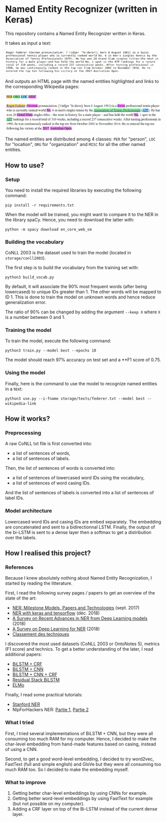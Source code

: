 # Named Entity Recognizer (written in Keras)

This repository contains a Named Entity Recognizer written in Keras.

It takes as input a text:

<img src="README-rsrc/text.png">

And outputs an HTML page with the named entities highlighted and links to the corresponding Wikipedia pages:

<img src="README-rsrc/text_with_NE_and_links.png">

The named entities are distributed among 4 classes: `PER` for "person", `LOC` for "location", `ORG` for "organization" and `MISC` for all the other named entities.

## How to use?

### Setup

You need to install the required libraries by executing the following command:

```
pip install -r requirements.txt
```

When the model will be trained, you might want to compare it to the NER in the library spaCy. Hence, you need to download the latter with:

```
python -m spacy download en_core_web_sm
```

### Building the vocabulary

CoNLL 2003 is the dataset used to train the model (located in `storage/conll2003`).

The first step is to build the vocabulary from the training set with:

```
python3 build_vocab.py
```

By default, it will associate the 90% most frequent words (after being lowercased) to unique IDs greater than 1. The other words will be mapped to ID 1. This is done to train the model on unknown words and hence reduce generalization error.

The ratio of 90% can be changed by adding the argument `--keep X` where `X` is a number between 0 and 1.

### Training the model

To train the model, execute the following command:

```
python3 train.py --model best --epochs 10
```

The model should reach 97% accuracy on test set and a **F1 score of 0.75.

### Using the model

Finally, here is the command to use the model to recognize named entities in a text:

```
python3 use.py --i-fname storage/texts/federer.txt --model best --wikipedia-link
```

## How it works?

### Preprocessing

A raw CoNLL txt file is first converted into:
- a list of sentences of words,
- a list of sentences of labels.

Then, the list of sentences of words is converted into:
- a list of sentences of lowercased word IDs using the vocabulary,
- a list of sentences of word casing IDs.

And the list of sentences of labels is converted into a list of sentences of label IDs.

### Model architecture

Lowercased word IDs and casing IDs are embed separately. The embedding are concatenated and sent to a bidirectionnal LSTM. Finally, the output of the bi-LSTM is sent to a dense layer then a softmax to get a distribution over the labels.

## How I realised this project?

### References

Because I knew absolutely nothing about Named Entity Recognization, I started by reading the litterature.

First, I read the following survey pages / papers to get an overview of the state of the art:
- [NER: Milestone Models, Papers and Technologies](https://blog.paralleldots.com/data-science/named-entity-recognition-milestone-models-papers-and-technologies/) (sept. 2017)
- [NER with keras and tensorflow](https://towardsdatascience.com/named-entity-recognition-ner-meeting-industrys-requirement-by-applying-state-of-the-art-deep-698d2b3b4ede) (déc. 2018)
- [A Survey on Recent Advances in NER from Deep Learning models](http://aclweb.org/anthology/C18-1182) (2018)
- [A Survey on Deep Learning for NER](https://arxiv.org/pdf/1812.09449.pdf) (2018)
- [Classement des techniques](http://nlpprogress.com/english/named_entity_recognition.html)

I discovered the most used datasets (CoNLL 2003 or OntoNotes 5), metrics (F1 score) and technics. To get a better understanding of the later, I read additional papers:
- [BiLSTM + CRF](https://arxiv.org/pdf/1508.01991.pdf)
- [BiLSTM + CNN](https://arxiv.org/pdf/1511.08308.pdf)
- [BiLSTM + CNN + CRF](https://arxiv.org/pdf/1603.01354.pdf)
- [Residual Stack BiLSTM](https://arxiv.org/pdf/1706.07598.pdf)
- [ELMo](https://arxiv.org/pdf/1802.05365.pdf)

Finally, I read some practical tutorials:
- [Stanford NER](https://cs230-stanford.github.io/pytorch-nlp.html)
- NlpForHackers NER: [Partie 1](https://nlpforhackers.io/named-entity-extraction/), [Partie 2](https://nlpforhackers.io/training-ner-large-dataset/)

### What I tried

First, I tried several implementations of BiLSTM + CNN, but they were all consuming too much RAM for my computer. Hence, I decided to make the char-level embedding from hand-made features based on casing, instead of using a CNN.

Second, to get a good word-level embedding, I decided to try word2vec, FastText (full and simple english) and GloVe but they were all consuming too much RAM too. So I decided to make the embedding myself.

### What to improve

1. Getting better char-level embeddings by using CNNs for example.
2. Getting better word-level embeddings by using FastText for example (but not possible on my computer).
3. Adding a CRF layer on top of the Bi-LSTM instead of the current dense layer.